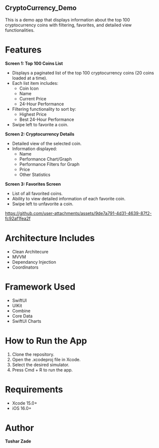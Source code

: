 ## CryptoCurrency_Demo

This is a demo app that displays information about the top 100 cryptocurrency coins with filtering, favorites, and detailed view functionalities.

# Features

**Screen 1: Top 100 Coins List**
- Displays a paginated list of the top 100 cryptocurrency coins (20 coins loaded at a time).
- Each list item includes:
  - Coin Icon
  - Name
  - Current Price
  - 24-Hour Performance
- Filtering functionality to sort by:
  - Highest Price
  - Best 24-Hour Performance
- Swipe left to favorite a coin.

**Screen 2: Cryptocurrency Details**
- Detailed view of the selected coin.
- Information displayed:
  - Name
  - Performance Chart/Graph
  - Performance Filters for Graph
  - Price
  - Other Statistics

**Screen 3: Favorites Screen**
- List of all favorited coins.
- Ability to view detailed information of each favorite coin.
- Swipe left to unfavorite a coin.


https://github.com/user-attachments/assets/9de7a791-4d31-4639-87f2-fc92af1fea2f


# Architecture Includes
- Clean Architecure
- MVVM
- Dependancy Injection
- Coordinators

# Framework Used

- SwiftUI
- UIKit
- Combine
- Core Data
- SwiftUI Charts

# How to Run the App
1. Clone the repository.
2. Open the .xcodeproj file in Xcode.
3. Select the desired simulator.
4. Press Cmd + R to run the app.

# Requirements
- Xcode 15.0+
- iOS 16.0+

# Author
**Tushar Zade**

